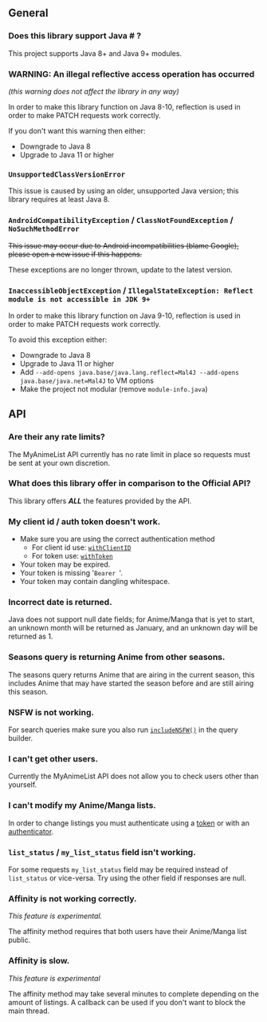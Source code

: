 ## General

### Does this library support Java # ?

This project supports Java 8+ and Java 9+ modules.

### WARNING: An illegal reflective access operation has occurred

*(this warning does not affect the library in any way)*

In order to make this library function on Java 8-10, reflection is used in order to make PATCH requests work correctly.

If you don't want this warning then either:

 - Downgrade to Java 8
 - Upgrade to Java 11 or higher

### `UnsupportedClassVersionError`

This issue is caused by using an older, unsupported Java version; this library requires at least Java 8.

### `AndroidCompatibilityException` / `ClassNotFoundException` / `NoSuchMethodError`

~~This issue may occur due to Android incompatibilities (blame Google), please open a new issue if this happens.~~

These exceptions are no longer thrown, update to the latest version.

### `InaccessibleObjectException` / `IllegalStateException: Reflect module is not accessible in JDK 9+`

In order to make this library function on Java 9-10, reflection is used in order to make PATCH requests work correctly.

To avoid this exception either:

 - Downgrade to Java 8
 - Upgrade to Java 11 or higher
 - Add `--add-opens java.base/java.lang.reflect=Mal4J --add-opens java.base/java.net=Mal4J` to VM options
 - Make the project not modular (remove `module-info.java`)

## API

### Are their any rate limits?

The MyAnimeList API currently has no rate limit in place so requests must be sent at your own discretion.

### What does this library offer in comparison to the Official API?

This library offers ***ALL*** the features provided by the API.

### My client id / auth token doesn't work.

 - Make sure you are using the correct authentication method
   - For client id use: [`withClientID`](https://docs.katsute.dev/mal4j/Mal4J/dev/katsute/mal4j/MyAnimeList.html#withClientID(java.lang.String))
   - For token use: [`withToken`](https://docs.katsute.dev/mal4j/Mal4J/dev/katsute/mal4j/MyAnimeList.html#withToken(java.lang.String))
 - Your token may be expired.
 - Your token is missing '`Bearer `'.
 - Your token may contain dangling whitespace.

### Incorrect date is returned.

Java does not support null date fields; for Anime/Manga that is yet to start, an unknown month will be returned as January, and an unknown day will be returned as 1.

### Seasons query is returning Anime from other seasons.

The seasons query returns Anime that are airing in the current season, this includes Anime that may have started the season before and are still airing this season.

### NSFW is not working.

For search queries make sure you also run [`includeNSFW()`](https://docs.katsute.dev/mal4j/Mal4J/dev/katsute/mal4j/query/NSFW.html#includeNSFW()) in the query builder.

### I can't get other users.

Currently the MyAnimeList API does not allow you to check users other than yourself.

### I can't modify my Anime/Manga lists.

In order to change listings you must authenticate using a [token](https://docs.katsute.dev/mal4j/Mal4J/dev/katsute/mal4j/MyAnimeList.html#withToken(java.lang.String)) or with an [authenticator](https://docs.katsute.dev/mal4j/Mal4J/dev/katsute/mal4j/MyAnimeList.html#withAuthorization(dev.katsute.mal4j.MyAnimeListAuthenticator)).

### `list_status` / `my_list_status` field isn't working.

For some requests `my_list_status` field may be required instead of `list_status` or vice-versa. Try using the other field if responses are null.

### Affinity is not working correctly.

*This feature is experimental.*

The affinity method requires that both users have their Anime/Manga list public.

### Affinity is slow.

*This feature is experimental*

The affinity method may take several minutes to complete depending on the amount of listings. A callback can be used if you don't want to block the main thread.
